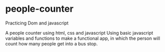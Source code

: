 # people-counter
Practicing Dom and javascript

A people counter using html, css and javascript
Using basic javascript variables and functions to make a functional app, in which the person will count how many people get into a bus stop.